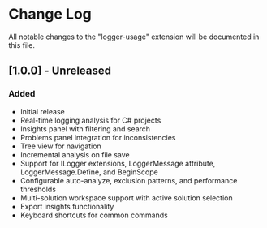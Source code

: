 # Change Log

All notable changes to the "logger-usage" extension will be documented in this file.

## [1.0.0] - Unreleased

### Added
- Initial release
- Real-time logging analysis for C# projects
- Insights panel with filtering and search
- Problems panel integration for inconsistencies
- Tree view for navigation
- Incremental analysis on file save
- Support for ILogger extensions, LoggerMessage attribute, LoggerMessage.Define, and BeginScope
- Configurable auto-analyze, exclusion patterns, and performance thresholds
- Multi-solution workspace support with active solution selection
- Export insights functionality
- Keyboard shortcuts for common commands
